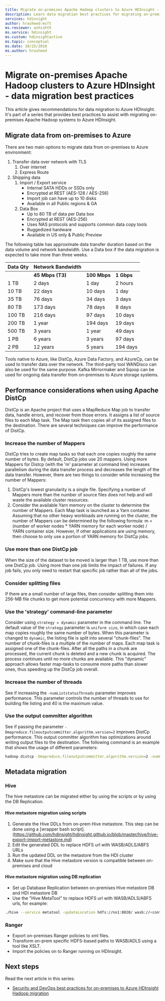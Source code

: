 ```yaml
---
title: Migrate on-premises Apache Hadoop clusters to Azure HDInsight - data migration best practices
description: Learn data migration best practices for migrating on-premises Hadoop clusters to Azure HDInsight.
services: hdinsight
author: hrasheed-msft
ms.reviewer: ashishth
ms.service: hdinsight
ms.custom: hdinsightactive
ms.topic: conceptual
ms.date: 10/25/2018
ms.author: hrasheed
---
```

# Migrate on-premises Apache Hadoop clusters to Azure HDInsight - data migration best practices

This article gives recommendations for data migration to Azure HDInsight. It's part of a series that provides best practices to assist with migrating on-premises Apache Hadoop systems to Azure HDInsight.

## Migrate data from on-premises to Azure

There are two main options to migrate data from on-premises to Azure environment:

1.  Transfer data over network with TLS
    1.  Over internet
    2.  Express Route
2.  Shipping data
    1.  Import / Export service
        - Internal SATA HDDs or SSDs only
        - Encrypted at REST (AES-128 / AES-256)
        - Import job can have up to 10 disks
        - Available in all Public regions & GA
    1.  Data Box
        - Up to 80 TB of data per Data box
        - Encrypted at REST (AES-256)
        - Uses NAS protocols and supports common data copy tools
        - Ruggedized hardware
        - Available in US only & Public Preview

The following table has approximate data transfer duration based on the data volume and network bandwidth. Use a Data box if the data migration is expected to take more than three weeks.

|**Data Qty**|**Network Bandwidth**|||
|---|---|---|---|
|| **45 Mbps (T3)**|**100 Mbps**|**1 Gbps**|**10 Gbps**
|1 TB|2 days|1 day| 2 hours|14 minutes|
|10 TB|22 days|10 days|1 day|2 hours|
|35 TB|76 days|34 days|3 days|8 hours|
|80 TB|173 days|78 days|8 days|19 hours|
|100 TB|216 days|97 days|10 days|1 day|
|200 TB|1 year|194 days|19 days|2 days|
|500 TB|3 years|1 year|49 days|5 days|
|1 PB|6 years|3 years|97 days|10 days|
|2 PB|12 years|5 years|194 days|19 days|

Tools native to Azure, like DistCp, Azure Data Factory, and AzureCp, can be used to transfer data over the network. The third-party tool WANDisco can also be used for the same purpose. Kafka Mirrormaker and Sqoop can be used for ongoing data transfer from on-premises to Azure storage systems.

## Performance considerations when using Apache DistCp

DistCp is an Apache project that uses a MapReduce Map job to transfer data, handle errors, and recover from those errors. It assigns a list of source files to each Map task. The Map task then copies all of its assigned files to the destination. There are several techniques can improve the performance of DistCp.

### Increase the number of Mappers

DistCp tries to create map tasks so that each one copies roughly the same number of bytes. By default, DistCp jobs use 20 mappers. Using more Mappers for Distcp (with the 'm' parameter at command line) increases parallelism during the data transfer process and decreases the length of the data transfer. However, there are two things to consider while increasing the number of Mappers:

1. DistCp's lowest granularity is a single file. Specifying a number of Mappers more than the number of source files does not help and will waste the available cluster resources.
1. Consider the available Yarn memory on the cluster to determine the number of Mappers. Each Map task is launched as a Yarn container. Assuming that no other heavy workloads are running on the cluster, the number of Mappers can be determined by the following formula: m = (number of worker nodes \* YARN memory for each worker node) / YARN container size. However, If other applications are using memory, then choose to only use a portion of YARN memory for DistCp jobs.

### Use more than one DistCp job

When the size of the dataset to be moved is larger than 1 TB, use more than one DistCp job. Using more than one job limits the impact of failures. If any job fails, you only need to restart that specific job rather than all of the jobs.

### Consider splitting files

If there are a small number of large files, then consider splitting them into 256-MB file chunks to get more potential concurrency with more Mappers.

### Use the 'strategy' command-line parameter

Consider using `strategy = dynamic` parameter in the command line. The default value of the `strategy` parameter is `uniform size`, in which case each map copies roughly the same number of bytes. When this parameter is changed to `dynamic`, the listing file is split into several "chunk-files". The number of chunk-files is a multiple of the number of maps. Each map task is assigned one of the chunk-files. After all the paths in a chunk are processed, the current chunk is deleted and a new chunk is acquired. The process continues until no more chunks are available. This "dynamic" approach allows faster map-tasks to consume more paths than slower ones, thus speeding up the DistCp job overall.

### Increase the number of threads

See if increasing the `-numListstatusThreads` parameter improves performance. This parameter controls the number of threads to use for building file listing and 40 is the maximum value.

### Use the output committer algorithm

See if passing the parameter `-Dmapreduce.fileoutputcommitter.algorithm.version=2` improves DistCp performance. This output committer algorithm has optimizations around writing output files to the destination. The following command is an example that shows the usage of different parameters:

```bash
hadoop distcp -Dmapreduce.fileoutputcommitter.algorithm.version=2 -numListstatusThreads 30 -m 100 -strategy dynamic hdfs://nn1:8020/foo/bar wasb://<container_name>@<storage_account_name>.blob.core.windows.net/foo/
```

## Metadata migration

### Hive

The hive metastore can be migrated either by using the scripts or by using the DB Replication.

#### Hive metastore migration using scripts

1. Generate the Hive DDLs from on-prem Hive metastore. This step can be done using a [wrapper bash script].(https://github.com/hdinsight/hdinsight.github.io/blob/master/hive/hive-export-import-metastore.md)
1. Edit the generated DDL to replace HDFS url with WASB/ADLS/ABFS URLs
1. Run the updated DDL on the metastore from the HDI cluster
1. Make sure that the Hive metastore version is compatible between on-premises and cloud

#### Hive metastore migration using DB replication

- Set up Database Replication between on-premises Hive metastore DB and HDI metastore DB
- Use the "Hive MetaTool" to replace HDFS url with WASB/ADLS/ABFS urls, for example:

```bash
./hive --service metatool -updateLocation hdfs://nn1:8020/ wasb://<container_name>@<storage_account_name>.blob.core.windows.net/
```

### Ranger

- Export on-premises Ranger policies to xml files.
- Transform on-prem specific HDFS-based paths to WASB/ADLS using a tool like XSLT.
- Import the policies on to Ranger running on HDInsight.

## Next steps

Read the next article in this series:

- [Security and DevOps best practices for on-premises to Azure HDInsight Hadoop migration](apache-hadoop-on-premises-migration-best-practices-security-devops.md)